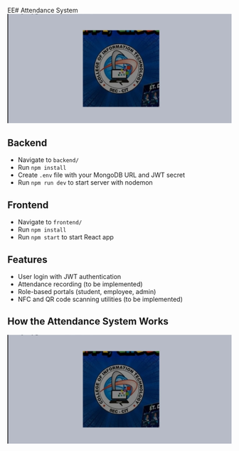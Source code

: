 EE# Attendance System
![Attendance System Preview](https://raw.githubusercontent.com/ratetanginamo/attendance-system/main/Screenshot_2025-09-19-00-23-31-049-edit_com.miui.videoplayer.jpg)
## Backend

- Navigate to `backend/`
- Run `npm install`
- Create `.env` file with your MongoDB URL and JWT secret
- Run `npm run dev` to start server with nodemon

## Frontend

- Navigate to `frontend/`
- Run `npm install`
- Run `npm start` to start React app

## Features

- User login with JWT authentication
- Attendance recording (to be implemented)
- Role-based portals (student, employee, admin)
- NFC and QR code scanning utilities (to be implemented)

## How the Attendance System Works
[![Watch Video](https://raw.githubusercontent.com/ratetanginamo/attendance-system/main/Screenshot_2025-09-19-00-23-31-049-edit_com.miui.videoplayer.jpg)](https://github.com/ratetanginamo/attendance-system/blob/main/PDF_VIDEO_VIDEO_1758205751550.mp4)
